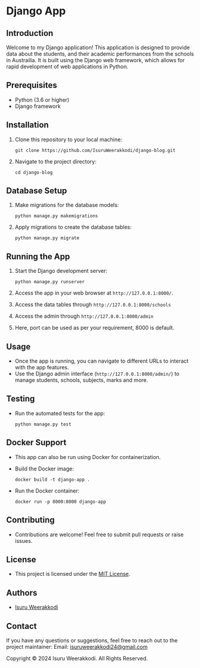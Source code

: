 # Django App

## Introduction
Welcome to my Django application! This application is designed to provide data about the students, and their academic performances from the schools in Austrailia. It is built using the Django web framework, which allows for rapid development of web applications in Python.

## Prerequisites
- Python (3.6 or higher)
- Django framework

## Installation
1. Clone this repository to your local machine:

   ```
   git clone https://github.com/IsuruWeerakkodi/django-blog.git
   ```

2. Navigate to the project directory:

   ```
   cd django-blog
   ```

## Database Setup
1. Make migrations for the database models:

   ```
   python manage.py makemigrations
   ```

2. Apply migrations to create the database tables:

   ```
   python manage.py migrate
   ```

## Running the App
1. Start the Django development server:

   ```
   python manage.py runserver
   ```

2. Access the app in your web browser at `http://127.0.0.1:8000/`.
3. Access the data tables through `http://127.0.0.1:8000/schools`
4. Access the admin through `http://127.0.0.1:8000/admin`

5. Here, port can be used as per your requirement, 8000 is default.

## Usage
- Once the app is running, you can navigate to different URLs to interact with the app features.
- Use the Django admin interface (`http://127.0.0.1:8000/admin/`) to manage students, schools, subjects, marks and more.

## Testing
- Run the automated tests for the app:

  ```
  python manage.py test
  ```

## Docker Support
- This app can also be run using Docker for containerization.
- Build the Docker image:

  ```
  docker build -t django-app .
  ```

- Run the Docker container:

  ```
  docker run -p 8000:8000 django-app
  ```


## Contributing
- Contributions are welcome! Feel free to submit pull requests or raise issues.

## License
- This project is licensed under the [MIT License](LICENSE).

## Authors
- [Isuru Weerakkodi](https://github.com/IsuruWeerakkodi)

## Contact
If you have any questions or suggestions, feel free to reach out to the project maintainer: Email: isuruweerakkodi24@gmail.com

Copyright &copy; 2024 Isuru Weerakkodi. All Rights Reserved.

